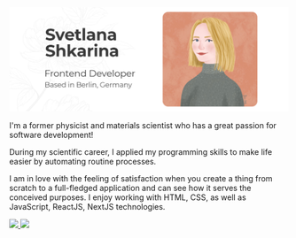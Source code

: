 <img src="./gh-header-image_v2.jpg" alt="Svetlana Shkarina">

I'm a former physicist and materials scientist who has a great passion for software development!

During my scientific career, I applied my programming skills to make life easier by automating routine processes. 

I am in love with the feeling of satisfaction when you create a thing from scratch to a full-fledged application and can see how it serves the conceived purposes. I enjoy working with HTML, CSS, as well as JavaScript, ReactJS, NextJS technologies.


<!-- LinkedIn Contact -->
  <a href="https://www.linkedin.com/in/svetlana-shkarina-ph-d-84a80658">
    <img src="https://img.shields.io/badge/-SVETLANA%20SHKARINA-blue?style=for-the-badge&logo=Linkedin&logoColor=white"/>
  </a>
  
<!-- Email -->
  <a href="mailto:svetlana.n.shkarina@gmail.com">
    <img src="https://img.shields.io/badge/svetlana.n.shkarina@gmail.com-686e6a?style=for-the-badge&logo=Gmail&logoColor=white"/>
  </a>
  

